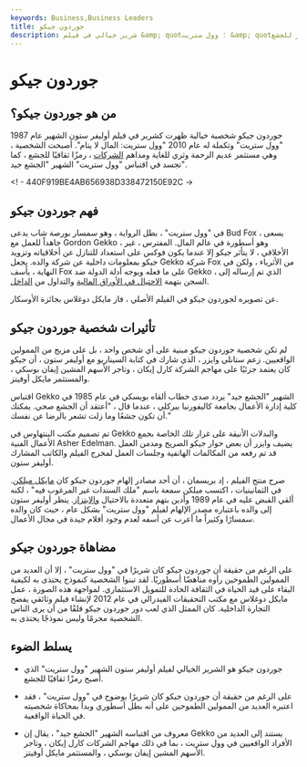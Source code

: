 ```yaml
---
keywords: Business,Business Leaders
title: جوردون جيكو
description: شرير خيالي في فيلم &amp; quot؛ وول ستريت &amp; quot؛ يُنظر إلى جوردون جيكو على أنه رمز للجشع.
---
```


# جوردون جيكو
## من هو جوردون جيكو؟

جوردون جيكو شخصية خيالية ظهرت كشرير في فيلم أوليفر ستون الشهير عام 1987 "وول ستريت" وتكملة له عام 2010 "وول ستريت: المال لا ينام". أصبحت الشخصية ، وهي مستثمر عديم الرحمة وثري للغاية ومداهم [الشركات](/corporate-raider) ، رمزًا ثقافيًا للجشع ، كما تجسد في اقتباس "وول ستريت" الشهير "الجشع جيد".

<! - 440F919BE4AB656938D338472150E92C ->

## فهم جوردون جيكو

في "وول ستريت" ، بطل الرواية ، وهو سمسار بورصة شاب يدعى Bud Fox ، يسعى جاهداً للعمل مع Gordon Gekko ، وهو أسطورة في عالم المال. المفترس ، غير الأخلاقي ، لا يتأثر جيكو إلا عندما يكون فوكس على استعداد للتنازل عن أخلاقياته وتزويد جيكو بمعلومات داخلية عن شركة والده. يجعل Gekko شركة Fox من الأثرياء ، ولكن في النهاية ، يأسف Fox على ما فعله ويوجه أدلة الدولة ضد Gekko ، الذي تم إرساله إلى السجن بتهمة [الاحتيال في الأوراق المالية](/securities-fraud) والتداول من [الداخل](/insidertrading).

عن تصويره لجوردون جيكو في الفيلم الأصلي ، فاز مايكل دوغلاس بجائزة الأوسكار.

## تأثيرات شخصية جوردون جيكو

لم تكن شخصية جوردون جيكو مبنية على أي شخص واحد ، بل على مزيج من الممولين الواقعيين. زعم ستانلي وايزر ، الذي شارك في كتابة السيناريو مع أوليفر ستون ، أن جيكو كان يعتمد جزئيًا على مهاجم الشركة كارل إيكان ، وتاجر الأسهم المشين إيفان بوسكي ، والمستثمر مايكل أوفيتز.

اقتباس Gekko الشهير "الجشع جيد" يردد صدى خطاب ألقاه بويسكي في عام 1985 في كلية إدارة الأعمال بجامعة كاليفورنيا بيركلي ، عندما قال ، "أعتقد أن الجشع صحي. يمكنك أن تكون جشعًا وما زلت تشعر بالرضا عن نفسك."

تم تصميم مكتب البنتهاوس في Gekko والبدلات الأنيقة على غرار تلك الخاصة بجمع الأعمال الفنية Asher Edelman. يضيف وايزر أن بعض حوار جيكو الصريح ومدمن العمل قد تم رفعه من المكالمات الهاتفية وجلسات العمل لمخرج الفيلم والكاتب المشارك أوليفر ستون.

صرح منتج الفيلم ، إد بريسمان ، أن أحد مصادر إلهام جوردون جيكو كان [مايكل ميلكن](/michaelmilken). في الثمانينيات ، اكتسب ميلكن سمعة باسم "ملك السندات غير المرغوب فيه" ، لكنه ألقي القبض عليه في عام 1989 وأدين بتهم متعددة بالاحتيال [والابتزاز](/racketeering). ينظر أوليفر ستون إلى والده باعتباره مصدر الإلهام لفيلم "وول ستريت" بشكل عام ، حيث كان والده سمسارًا وكثيراً ما أعرب عن أسفه لعدم وجود أفلام جيدة في مجال الأعمال.

## مضاهاة جوردون جيكو

على الرغم من حقيقة أن جوردون جيكو كان شريرًا في "وول ستريت" ، إلا أن العديد من الممولين الطموحين رأوه مناهضًا أسطوريًا. لقد تبنوا الشخصية كنموذج يحتذى به لكيفية البقاء على قيد الحياة في الثقافة الحادة للتمويل الاستثماري. لمواجهة هذه الصورة ، عمل مايكل دوغلاس مع مكتب التحقيقات الفيدرالي في عام 2012 لإنشاء فيلم وثائقي يفضح التجارة الداخلية. كان الممثل الذي لعب دور جوردون جيكو قلقًا من أن يرى الناس الشخصية مجرمًا وليس نموذجًا يحتذى به.

## يسلط الضوء

- جوردون جيكو هو الشرير الخيالي لفيلم أوليفر ستون الشهير "وول ستريت" الذي أصبح رمزًا ثقافيًا للجشع.

- على الرغم من حقيقة أن جوردون جيكو كان شريرًا بوضوح في "وول ستريت" ، فقد اعتبره العديد من الممولين الطموحين على أنه بطل أسطوري وبدأ بمحاكاة شخصيته في الحياة الواقعية.

- معروف من اقتباسه الشهير "الجشع جيد" ، يقال إن Gekko يستند إلى العديد من الأفراد الواقعيين في وول ستريت ، بما في ذلك مهاجم الشركات كارل إيكان ، وتاجر الأسهم المشين إيفان بوسكي ، والمستثمر مايكل أوفيتز.

